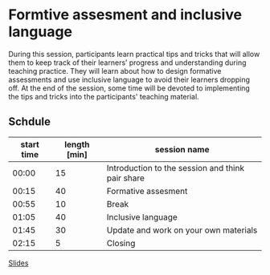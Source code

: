 # Formtive assesment and inclusive language
During this session, participants learn practical tips and tricks that will allow them to keep track of their learners’
progress and understanding during teaching practice. They will learn about how to design formative assessments and use
inclusive language to avoid their learners dropping off. At the end of the session, some time will be devoted to
implementing the tips and tricks into the participants' teaching material.

## Schdule
| start time | length [min] | session name                                     |
|------------|--------------|--------------------------------------------------|
| 00:00      | 15           | Introduction to the session and think pair share |
| 00:15      | 40           | Formative assesment                              |
| 00:55      | 10           | Break                                            |
| 01:05      | 40           | Inclusive language                               |
| 01:45      | 30           | Update and work on your own materials            |
| 02:15      | 5            | Closing                                          |

[Slides](Formative_assessment_Inclusive_language.pptx)